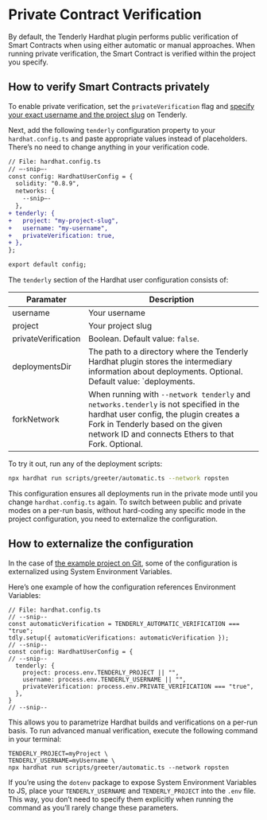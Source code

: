 # Private Contract Verification

By default, the Tenderly Hardhat plugin performs public verification of Smart Contracts when using either automatic or manual approaches. When running private verification, the Smart Contract is verified within the project you specify.

## How to verify Smart Contracts privately

To enable private verification, set the `privateVerification` flag and [specify your exact username and the project slug](https://docs.tenderly.co/other/platform-access/how-to-find-the-project-slug-username-and-organization-name) on Tenderly.

Next, add the following `tenderly` configuration property to your `hardhat.config.ts` and paste appropriate values instead of placeholders. There’s no need to change anything in your verification code.

```diff
// File: hardhat.config.ts
// –-snip–-
const config: HardhatUserConfig = {
  solidity: "0.8.9",
  networks: {
    --snip—-
  },
+ tenderly: {
+   project: "my-project-slug",
+   username: "my-username",
+   privateVerification: true,
+ },
};

export default config;
```

The `tenderly` section of the Hardhat user configuration consists of:

| Paramater           | Description                                                                                                                                                                                                                 |
| ------------------- | --------------------------------------------------------------------------------------------------------------------------------------------------------------------------------------------------------------------------- |
| username            | Your username                                                                                                                                                                                                               |
| project             | Your project slug                                                                                                                                                                                                           |
| privateVerification | Boolean. Default value: `false`.                                                                                                                                                                                            |
| deploymentsDir      | The path to a directory where the Tenderly Hardhat plugin stores the intermediary information about deployments. Optional. Default value: \`deployments.                                                                    |
| forkNetwork         | When running with `--network tenderly` and `networks.tenderly` is not specified in the hardhat user config, the plugin creates a Fork in Tenderly based on the given network ID and connects Ethers to that Fork. Optional. |

To try it out, run any of the deployment scripts:

```bash
npx hardhat run scripts/greeter/automatic.ts --network ropsten
```

This configuration ensures all deployments run in the private mode until you change `hardhat.config.ts` again. To switch between public and private modes on a per-run basis, without hard-coding any specific mode in the project configuration, you need to externalize the configuration.

## How to externalize the configuration

In the case of [the example project on Git](https://github.com/Tenderly/hardhat-tenderly/tree/master/examples/contract-verification), some of the configuration is externalized using System Environment Variables.

Here’s one example of how the configuration references Environment Variables:

```tsx
// File: hardhat.config.ts
// --snip--
const automaticVerification = TENDERLY_AUTOMATIC_VERIFICATION === "true";
tdly.setup({ automaticVerifications: automaticVerification });
// --snip--
const config: HardhatUserConfig = {
// --snip--
  tenderly: {
    project: process.env.TENDERLY_PROJECT || "",
    username: process.env.TENDERLY_USERNAME || "",
    privateVerification: process.env.PRIVATE_VERIFICATION === "true",
  },
}
// --snip--
```

This allows you to parametrize Hardhat builds and verifications on a per-run basis. To run advanced manual verification, execute the following command in your terminal:

```
TENDERLY_PROJECT=myProject \
TENDERLY_USERNAME=myUsername \
npx hardhat run scripts/greeter/automatic.ts --network ropsten
```

If you’re using the `dotenv` package to expose System Environment Variables to JS, place your `TENDERLY_USERNAME` and `TENDERLY_PROJECT` into the `.env` file. This way, you don’t need to specify them explicitly when running the command as you’ll rarely change these parameters.
